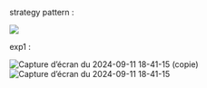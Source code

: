 strategy pattern :

<img src="https://www.tutorialspoint.com/design_pattern/images/strategy_pattern_uml_diagram.jpg">

exp1 :

![Capture d’écran du 2024-09-11 18-41-15 (copie)](https://github.com/user-attachments/assets/618894a7-36e7-4b76-a0e5-61a2036fb24d)
![Capture d’écran du 2024-09-11 18-41-15](https://github.com/user-attachments/assets/21de9193-1689-4be5-bf97-ac57898d9d7e)
